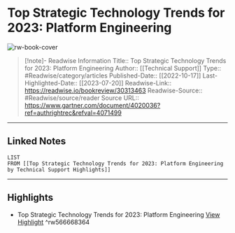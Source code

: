 # Top Strategic Technology Trends for 2023: Platform Engineering

![rw-book-cover](https://readwise-assets.s3.amazonaws.com/media/uploaded_book_covers/profile_174804/gartner-tile_1AZ1fzT.jpg)
<br>
>[!note]- Readwise Information
>Title:: Top Strategic Technology Trends for 2023: Platform Engineering
>Author:: [[Technical Support]]
>Type:: #Readwise/category/articles
>Published-Date:: [[2022-10-17]]
>Last-Highlighted-Date:: [[2023-07-20]]
>Readwise-Link:: https://readwise.io/bookreview/30313463
>Readwise-Source:: #Readwise/source/reader
>Source URL:: https://www.gartner.com/document/4020036?ref=authrightrec&refval=4071499
--- 

## Linked Notes
```dataview
LIST
FROM [[Top Strategic Technology Trends for 2023: Platform Engineering by Technical Support Highlights]]
```

---

## Highlights
- Top Strategic Technology Trends for 2023: Platform Engineering [View Highlight](https://readwise.io/open/566668364) ^rw566668364
